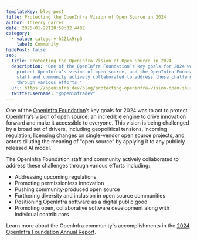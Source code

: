 ```yaml
---
templateKey: blog-post
title: Protecting the OpenInfra Vision of Open Source in 2024
author: Thierry Carrez
date: 2025-01-22T20:50:32.440Z
category:
  - value: category-h2Ztx9rpD
    label: Community
hidePost: false
seo:
  title: Protecting the OpenInfra Vision of Open Source in 2024
  description: "One of the OpenInfra Foundation’s key goals for 2024 was to act to
    protect OpenInfra’s vision of open source, and the OpenInfra Foundation
    staff and community actively collaborated to address these challenges
    through various efforts "
  url: https://openinfra.dev/blog/protecting-openinfra-vision-open-source
  twitterUsername: "@openinfradev"
---
```

One of the [OpenInfra Foundation](https://openinfra.dev/annual-report/openinfra.org)’s key goals for 2024 was to act to protect OpenInfra’s vision of open source: an incredible engine to drive innovation forward and make it accessible to everyone. This vision is being challenged by a broad set of drivers, including geopolitical tensions, incoming regulation, licensing changes on single-vendor open source projects, and actors diluting the meaning of “open source” by applying it to any publicly released AI model.

The OpenInfra Foundation staff and community actively collaborated to address these challenges through various efforts including:

* Addressing upcoming regulations
* Promoting permissionless innovation
* Pushing community-produced open source
* Furthering diversity and inclusion in open source communities
* Positioning OpenInfra software as a digital public good
* Promoting open, collaborative software development along with individual contributors

Learn more about the OpenInfra community's accomplishments in the [2024 OpenInfra Foundation Annual Report](https://openinfra.org/annual-report/2024).